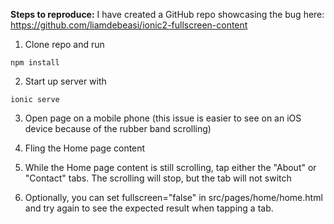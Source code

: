 **Steps to reproduce:**
I have created a GitHub repo showcasing the bug here: https://github.com/liamdebeasi/ionic2-fullscreen-content

1. Clone repo and run 
```
npm install
```
2. Start up server with
```
ionic serve
```
3. Open page on a mobile phone (this issue is easier to see on an iOS device because of the rubber band scrolling)

4. Fling the Home page content

5. While the Home page content is still scrolling, tap either the "About" or "Contact" tabs. The scrolling will stop, but the tab will not switch

6. Optionally, you can set fullscreen="false" in src/pages/home/home.html and try again to see the expected result when tapping a tab.
